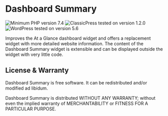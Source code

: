# Dashboard Summary

![Minimum PHP version 7.4](https://img.shields.io/badge/PHP_min-7.4-8892bf.svg?style=flat-square)
![ClassicPress tested on version 1.2.0](https://img.shields.io/badge/ClassicPress-1.2.0-03768e.svg?style=flat-square)
![WordPress tested on version 5.6](https://img.shields.io/badge/WordPress-5.6-0073aa.svg?style=flat-square)

Improves the At a Glance dashboard widget and offers a replacement widget with more detailed website information. The content of the Dashboard Summary widget is extensible and can be displayed outside the widget with very little code.

## License & Warranty

Dashboard Summary is free software. It can be redistributed and/or modified ad libidum.

Dashboard Summary is distributed WITHOUT ANY WARRANTY; without even the implied warranty of MERCHANTABILITY or FITNESS FOR A PARTICULAR PURPOSE.

